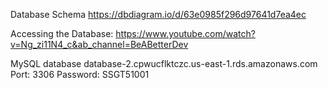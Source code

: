 Database Schema
https://dbdiagram.io/d/63e0985f296d97641d7ea4ec

Accessing the Database: 
https://www.youtube.com/watch?v=Ng_zi11N4_c&ab_channel=BeABetterDev

MySQL database
database-2.cpwucflktczc.us-east-1.rds.amazonaws.com Port: 3306
Password: SSGT51001


